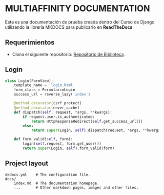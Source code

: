 # MULTIAFFINITY DOCUMENTATION

Esta es una documentación de prueba creada dentro del Curso de Django utilizando la librería
MKDOCS para publicarlo en **ReadTheDocs**

## Requerimientos

- Clona el siguiente repositorio: [Repositorio de Biblioteca](https://github.com/developerpe/biblioteca).

## Login

```python
class Login(FormView):
    template_name = 'login.html'
    form_class = FormularioLogin
    success_url = reverse_lazy('index')

    @method_decorator(csrf_protect)
    @method_decorator(never_cache)
    def dispatch(self, request, *args, **kwargs):
        if request.user.is_authenticated:
            return HttpResponseRedirect(self.get_success_url())
        else:
            return super(Login, self).dispatch(request, *args, **kwargs)

    def form_valid(self, form):
        login(self.request, form.get_user())
        return super(Login, self).form_valid(form)
```

## Project layout

    mkdocs.yml    # The configuration file.
    docs/
        index.md  # The documentation homepage.
        ...       # Other markdown pages, images and other files.
